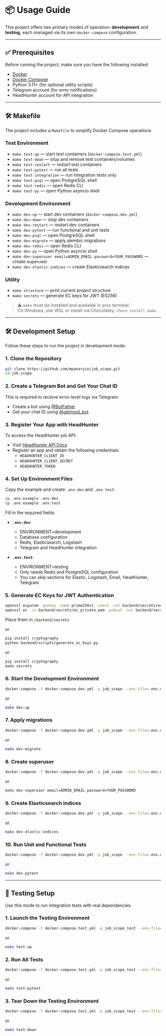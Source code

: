 # 📦 Usage Guide

This project offers two primary modes of operation: **development** and **testing**, each managed via its own `docker-compose` configuration.

---

## ✅ Prerequisites

Before running the project, make sure you have the following installed:

- [Docker](https://www.docker.com/)
- [Docker Compose](https://docs.docker.com/compose/)
- Python 3.11+ (for optional utility scripts)
- Telegram account (for error notifications)
- HeadHunter account for API integration
---

## 🛠 Makefile

The project includes a `Makefile` to simplify Docker Compose operations

### Test Environment

- `make test-up` — start test containers (`docker-compose.test.yml`)
- `make test-down` — stop and remove test containers/volumes
- `make test-restart` — restart test containers
- `make test-pytest` — run all tests
- `make test-integration` — run integration tests only
- `make test-psql` — open PostgreSQL shell
- `make test-redis` — open Redis CLI
- `make test-py` — open Python asyncio shell

### Development Environment

- `make dev-up` — start dev containers (`docker-compose.dev.yml`)
- `make dev-down` — stop dev containers
- `make dev-restart` — restart dev containers
- `make dev-pytest` — run functional and unit tests
- `make dev-psql` — open PostgreSQL shell
- `make dev-migrate` — apply alembic migrations
- `make dev-redis` — open Redis CLI
- `make dev-py` — open Python asyncio shell
- `make dev-superuser email=ADMIN_EMAIL password=YOUR_PASSWORD` — create superuser
- `make dev-elastic-indices` — create Elasticsearch indices

### Utility

- `make structure` — print current project structure
- `make secrets` — generate EC keys for JWT (ES256)

> ⚠️ `make` must be installed and available in your terminal.  
> On Windows, use WSL or install via Chocolatey: `choco install make`.

---

## 🛠 Development Setup

Follow these steps to run the project in development mode:

### 1. Clone the Repository

```bash
git clone https://github.com/mpanaryin/job_scope.git
cd job_scope
```

### 2. Create a Telegram Bot and Get Your Chat ID

This is required to receive error-level logs via Telegram:

- Create a bot using [@BotFather](https://t.me/botfather)
- Get your chat ID using [@getmyid_bot](https://t.me/getmyid_bot)

### 3. Register Your App with HeadHunter

To access the HeadHunter job API:

- Visit [HeadHunter API Docs](https://api.hh.ru/openapi/redoc#tag/Avtorizaciya-prilozheniya)
- Register an app and obtain the following credentials:
  - `HEADHUNTER_CLIENT_ID`
  - `HEADHUNTER_CLIENT_SECRET`
  - `HEADHUNTER_TOKEN`

### 4. Set Up Environment Files

Copy the example and create `.env.dev` and `.env.test`:

```bash
cp .env.example .env.dev
cp .env.example .env.test
```

Fill in the required fields:

- **`.env.dev`**:
  - ENVIRONMENT=development
  - Database configuration
  - Redis, Elasticsearch, Logstash
  - Telegram and HeadHunter integration

- **`.env.test`**:
  - ENVIRONMENT=testing
  - Only needs Redis and PostgreSQL configuration
  - You can skip sections for Elastic, Logstash, Email, HeadHunter, Telegram

### 5. Generate EC Keys for JWT Authentication


```bash
openssl ecparam -genkey -name prime256v1 -noout -out backend/secrets/ec_private.pem
openssl ec -in backend/secrets/ec_private.pem -pubout -out backend/secrets/ec_public.pem
```
Place them in `/backend/secrets`

or 
```bash
pip install cryptography
python backend/scripts/generate_ec_keys.py
```
or 

```bash
pip install cryptography
make secrets
```

### 6. Start the Development Environment

```bash
docker-compose -f docker-compose.dev.yml -p job_scope --env-file=.env.dev up --build -d
```

or 

```bash
make dev-up
```

### 7. Apply migrations

```bash
docker-compose -f docker-compose.dev.yml -p job_scope --env-file=.env.dev exec app alembic upgrade head
```

or 

```bash
make dev-migrate
```

### 8. Create superuser

```bash
docker-compose -f docker-compose.dev.yml -p job_scope --env-file=.env.dev exec app python scripts/create_superuser.py ADMIN_EMAIL YOUR_PASSWORD
```


or 

```bash
make dev-superuser email=ADMIN_EMAIL password=YOUR_PASSWORD
```

### 9. Create Elasticsearch indices

```bash
docker-compose -f docker-compose.dev.yml -p job_scope --env-file=.env.dev exec app python scripts/create_elastic_indices.py
```
or 

```bash
make dev-elastic-indices
```

### 10. Run Unit and Functional Tests

```bash
docker-compose -f docker-compose.dev.yml -p job_scope --env-file=.env.dev exec app bash -c "pytest -s tests/functional tests/unit"
```
or 

```bash
make dev-pytest
```

---

## 🧪 Testing Setup

Use this mode to run integration tests with real dependencies.

### 1. Launch the Testing Environment

```bash
docker-compose -f docker-compose.test.yml -p job_scope_test --env-file=.env.test up --build -d
```

or 

```bash
make test-up
```

### 2. Run All Tests

```bash
docker-compose -f docker-compose.test.yml -p job_scope_test --env-file=.env.test exec app bash -c "pytest -s"
```
or 

```bash
make test-pytest
```

### 3. Tear Down the Testing Environment

```bash
docker-compose -f docker-compose.test.yml -p job_scope_test --env-file=.env.test down -v
```
or 

```bash
make test-down
```


